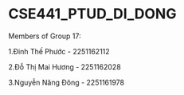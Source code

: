 # CSE441_PTUD_DI_DONG
Members of Group 17:

1.Đinh Thế Phước - 2251162112

2.Đỗ Thị Mai Hương - 2251162028

3.Nguyễn Năng Đông - 2251161978
